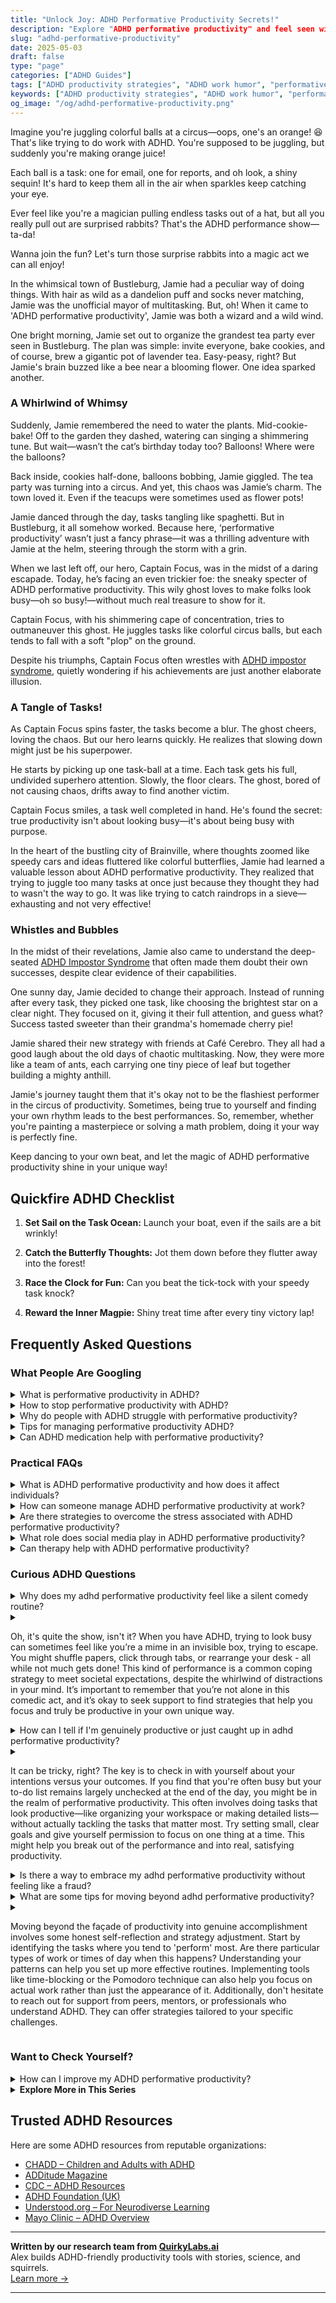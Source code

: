 ```yaml
---
title: "Unlock Joy: ADHD Performative Productivity Secrets!"
description: "Explore "ADHD performative productivity" and feel seen with our cozy, playful guide. Unpack the magic of working with ADHD in a way that uplifts and understands you! 🎩✨"
slug: "adhd-performative-productivity"
date: 2025-05-03
draft: false
type: "page"
categories: ["ADHD Guides"]
tags: ["ADHD productivity strategies", "ADHD work humor", "performative productivity ADHD", "ADHD multitasking challenges", "playful ADHD coping", "ADHD task management", "ADHD whimsical productivity"]
keywords: ["ADHD productivity strategies", "ADHD work humor", "performative productivity ADHD", "ADHD multitasking challenges", "playful ADHD coping", "ADHD task management", "ADHD whimsical productivity"]
og_image: "/og/adhd-performative-productivity.png"
---
```


Imagine you're juggling colorful balls at a circus—oops, one's an orange! 😆 That's like trying to do work with ADHD. You're supposed to be juggling, but suddenly you're making orange juice!

Each ball is a task: one for email, one for reports, and oh look, a shiny sequin! It's hard to keep them all in the air when sparkles keep catching your eye.

Ever feel like you're a magician pulling endless tasks out of a hat, but all you really pull out are surprised rabbits? That's the ADHD performance show—ta-da!

Wanna join the fun? Let's turn those surprise rabbits into a magic act we can all enjoy!

In the whimsical town of Bustleburg, Jamie had a peculiar way of doing things. With hair as wild as a dandelion puff and socks never matching, Jamie was the unofficial mayor of multitasking. But, oh! When it came to 'ADHD performative productivity', Jamie was both a wizard and a wild wind.

One bright morning, Jamie set out to organize the grandest tea party ever seen in Bustleburg. The plan was simple: invite everyone, bake cookies, and of course, brew a gigantic pot of lavender tea. Easy-peasy, right? But Jamie's brain buzzed like a bee near a blooming flower. One idea sparked another.

### A Whirlwind of Whimsy

Suddenly, Jamie remembered the need to water the plants. Mid-cookie-bake! Off to the garden they dashed, watering can singing a shimmering tune. But wait—wasn’t the cat’s birthday today too? Balloons! Where were the balloons?

Back inside, cookies half-done, balloons bobbing, Jamie giggled. The tea party was turning into a circus. And yet, this chaos was Jamie’s charm. The town loved it. Even if the teacups were sometimes used as flower pots!

Jamie danced through the day, tasks tangling like spaghetti. But in Bustleburg, it all somehow worked. Because here, ‘performative productivity’ wasn’t just a fancy phrase—it was a thrilling adventure with Jamie at the helm, steering through the storm with a grin.

When we last left off, our hero, Captain Focus, was in the midst of a daring escapade. Today, he’s facing an even trickier foe: the sneaky specter of ADHD performative productivity. This wily ghost loves to make folks look busy—oh so busy!—without much real treasure to show for it.

Captain Focus, with his shimmering cape of concentration, tries to outmaneuver this ghost. He juggles tasks like colorful circus balls, but each tends to fall with a soft "plop" on the ground.

Despite his triumphs, Captain Focus often wrestles with [ADHD impostor syndrome](/pages/adhd-impostor-syndrome/), quietly wondering if his achievements are just another elaborate illusion.

### A Tangle of Tasks!

As Captain Focus spins faster, the tasks become a blur. The ghost cheers, loving the chaos. But our hero learns quickly. He realizes that slowing down might just be his superpower. 

He starts by picking up one task-ball at a time. Each task gets his full, undivided superhero attention. Slowly, the floor clears. The ghost, bored of not causing chaos, drifts away to find another victim.

Captain Focus smiles, a task well completed in hand. He's found the secret: true productivity isn't about looking busy—it's about being busy with purpose.

In the heart of the bustling city of Brainville, where thoughts zoomed like speedy cars and ideas fluttered like colorful butterflies, Jamie had learned a valuable lesson about ADHD performative productivity. They realized that trying to juggle too many tasks at once just because they thought they had to wasn't the way to go. It was like trying to catch raindrops in a sieve—exhausting and not very effective!

### Whistles and Bubbles

In the midst of their revelations, Jamie also came to understand the deep-seated [ADHD Impostor Syndrome](/pages/adhd-impostor-syndrome/) that often made them doubt their own successes, despite clear evidence of their capabilities.

One sunny day, Jamie decided to change their approach. Instead of running after every task, they picked one task, like choosing the brightest star on a clear night. They focused on it, giving it their full attention, and guess what? Success tasted sweeter than their grandma's homemade cherry pie!

Jamie shared their new strategy with friends at Café Cerebro. They all had a good laugh about the old days of chaotic multitasking. Now, they were more like a team of ants, each carrying one tiny piece of leaf but together building a mighty anthill.

Jamie's journey taught them that it's okay not to be the flashiest performer in the circus of productivity. Sometimes, being true to yourself and finding your own rhythm leads to the best performances. So, remember, whether you're painting a masterpiece or solving a math problem, doing it your way is perfectly fine.

Keep dancing to your own beat, and let the magic of ADHD performative productivity shine in your unique way!

## Quickfire ADHD Checklist

1. **Set Sail on the Task Ocean:** Launch your boat, even if the sails are a bit wrinkly!

2. **Catch the Butterfly Thoughts:** Jot them down before they flutter away into the forest!

3. **Race the Clock for Fun:** Can you beat the tick-tock with your speedy task knock?

4. **Reward the Inner Magpie:** Shiny treat time after every tiny victory lap!

## Frequently Asked Questions



### What People Are Googling

<details><summary>What is performative productivity in ADHD?</summary><p>Performative productivity in ADHD refers to the pressure to appear busy or productive in traditional ways, often to meet societal standards or expectations, even if those methods don't align well with how your ADHD brain works. It's like putting on a show of being constantly active and engaged, using strategies that might work for others but are exhausting or ineffective for you. Remember, productivity looks different for everyone, especially for those with ADHD. Embracing methods that truly suit your unique way of processing and engaging with the world is not just okay; it's the best path to achieving your goals and maintaining your mental health.</p></details>
<details><summary>How to stop performative productivity with ADHD?</summary><p>Ah, the old trap of performative productivity—doing things just to look busy, right? It's common, especially when you're trying to meet external expectations. First, try tuning into what truly matters to you—what tasks make you feel productive and fulfilled? Then, set small, achievable goals for these tasks. This helps shift the focus from simply being "busy" to being effectively engaged in what you're doing. Remember, productivity isn't just about ticking boxes; it's about making meaningful progress in ways that resonate with you.</p></details>
<details><summary>Why do people with ADHD struggle with performative productivity?</summary><p>People with ADHD often find "performative productivity," like maintaining a traditional 9-to-5 schedule or juggling multiple tasks at once, especially challenging. This is because their brains are wired to seek out novelty and significant stimulation, which means that regular, routine tasks can feel particularly draining or uninteresting. Additionally, ADHD impacts executive functions such as planning, focus, and impulse control, making it harder to stick with tasks that don't instantly grab their attention or provide immediate rewards. It's important to remember that this isn’t about laziness or a lack of motivation—it's just a different way of interacting with the world, and finding strategies that work for you is key.</p></details>
<details><summary>Tips for managing performative productivity ADHD?</summary><p>Absolutely, finding a way to manage performative productivity with ADHD can indeed feel a bit tricky, but there are some cozy strategies you can embrace! One helpful tip is to break your tasks into smaller, more manageable pieces, which can make starting less daunting and keep your momentum going. Also, try setting a timer for short work bursts (like 25 minutes), followed by a 5-minute break to stretch or grab a cup of tea—this method keeps your brain engaged without feeling overwhelmed. Lastly, remember to celebrate the small wins along the way, as this can boost your motivation and make productivity feel more rewarding and less performative. You're doing great, just keep finding what works best for you!</p></details>
<details><summary>Can ADHD medication help with performative productivity?</summary><p>Absolutely, ADHD medication can indeed help with what you might call "performative productivity," or the ability to effectively manage tasks and responsibilities in a visible, measurable way. These medications primarily work by enhancing focus and reducing impulsivity, which can make it easier to stick with a task until completion. It's like they help turn down the noise of distraction, allowing your brain to hone in on what’s important at the moment. Remember, though, that medication works best alongside other strategies, such as structured routines and organizational tools, so consider them as part of a broader approach to managing ADHD.</p></details>



### Practical FAQs

<details><summary>What is ADHD performative productivity and how does it affect individuals?</summary><p>ADHD performative productivity is when individuals with ADHD feel compelled to appear busy or engaged in activities to meet societal expectations of productivity, even if these actions aren't necessarily effective or fulfilling. This behavior often stems from a desire to fit in or to counteract feelings of inadequacy due to past criticisms about their productivity or focus. This can lead to exhaustion and increased stress, as it involves spending a lot of energy on tasks that might not align with one's true priorities or needs. It's important to recognize and address this pattern, so you can work towards a more authentic and satisfying way of managing your tasks and energy.</p></details>
<details><summary>How can someone manage ADHD performative productivity at work?</summary><p>Absolutely, managing ADHD and performative productivity at work can definitely be a unique challenge, but there are cozy, effective ways to handle it. One helpful strategy is to break your work into smaller, more manageable tasks that can be completed in short bursts of focus—think of it as giving yourself little productivity nuggets throughout your day! It’s also beneficial to communicate openly with your manager or team about your working style; they can often offer support or adjustments that make your day smoother. And don’t forget to celebrate your achievements, no matter how small—they’re all significant and show your progress!</p></details>
<details><summary>Are there strategies to overcome the stress associated with ADHD performative productivity?</summary><p>Absolutely, there are many soothing strategies to help manage the stress that comes with ADHD and productivity expectations. One effective approach is breaking tasks into smaller, manageable chunks, which can make them feel less overwhelming. It’s also really helpful to set up a cozy, distraction-free workspace where you feel at ease—maybe add a plant or a soft, calming light. Remember, frequent breaks are your friend, allowing your mind to rest and recharge. Be gentle with yourself; productivity is not a measure of your worth.</p></details>
<details><summary>What role does social media play in ADHD performative productivity?</summary><p>Social media can often make us feel like we need to display our productivity like trophies on a shelf, especially when you have ADHD. This performative productivity—showing off our busy-bee moments—isn't a true reflection of daily life, but rather a highlight reel that everyone feels pressured to contribute to. It's important to remember that it's okay if your productivity doesn't look like someone else's Instagram or TikTok success story. Always focus on what works best for you and your unique rhythm, and let social media be a source of inspiration rather than comparison.</p></details>
<details><summary>Can therapy help with ADHD performative productivity?</summary><p>Absolutely! Therapy can be a wonderful support for managing ADHD, especially when it comes to performative productivity—those times when you feel you need to appear busy or productive in a traditional sense. A therapist can help you explore the roots of these feelings and develop strategies that align better with your unique working style and ADHD traits. Together, you can work on creating a more authentic and sustainable approach to productivity that feels less performative and more genuinely satisfying.</p></details>



### Curious ADHD Questions

<details><summary>Why does my adhd performative productivity feel like a silent comedy routine?</summary><p>Oh, I totally get that feeling! With ADHD, it often seems like we're putting on a bit of a show with our productivity, doesn't it? It's because our brains like to juggle tasks in a unique, sometimes theatrical way – dancing from one activity to another, sometimes dropping a ball or two, then picking them right back up. It's completely okay to feel like you're in a silent comedy routine; just remember, every act brings its own kind of charm and you're doing just fine in your unique performance.</p></details>
<details><summary><p>Oh, it's quite the show, isn't it? When you have ADHD, trying to look busy can sometimes feel like you’re a mime in an invisible box, trying to escape. You might shuffle papers, click through tabs, or rearrange your desk - all while not much gets done! This kind of performance is a common coping strategy to meet societal expectations, despite the whirlwind of distractions in your mind. It’s important to remember that you’re not alone in this comedic act, and it’s okay to seek support to find strategies that help you focus and truly be productive in your own unique way.</p></summary><p>Absolutely, it can feel quite theatrical, can't it? When you have ADHD, mimicking busyness like rearranging papers or endlessly clicking through tabs is a common scenario, almost like performing a silent comedy routine where you're both the actor and the audience. This act often stems from the pressure to conform to conventional productivity standards, despite the barrage of distractions you're juggling internally. It's totally okay to acknowledge this and reach out for support to discover strategies that mesh with your unique way of functioning — remember, you're definitely not solo in this performance!</p></details>
<details><summary>How can I tell if I'm genuinely productive or just caught up in adhd performative productivity?</summary><p>It's wonderful that you're looking to understand your productivity patterns better! One way to distinguish between genuine productivity and what might feel like "performative productivity" related to ADHD is to reflect on your end results. Ask yourself whether the tasks you're completing are bringing you closer to your goals or are they just keeping you busy? Also, consider how you feel afterwards—genuine productivity tends to leave you feeling satisfied and accomplished, whereas performative productivity might leave you feeling a bit empty or even more frazzled. It's all about finding what truly works for you and embracing your unique process.</p></details>
<details><summary><p>It can be tricky, right? The key is to check in with yourself about your intentions versus your outcomes. If you find that you're often busy but your to-do list remains largely unchecked at the end of the day, you might be in the realm of performative productivity. This often involves doing tasks that look productive—like organizing your workspace or making detailed lists—without actually tackling the tasks that matter most. Try setting small, clear goals and give yourself permission to focus on one thing at a time. This might help you break out of the performance and into real, satisfying productivity.</p></summary><p>Absolutely, it really can be a bit of a puzzle sometimes! When you find yourself bustling around yet not making much headway on what really needs to get done, it's so helpful to pause and reflect. Checking whether your activities align with your true priorities can be eye-opening. Setting small, specific goals and allowing yourself to concentrate on just one task at a time not only simplifies your workflow but also boosts your chances of achieving genuine productivity. It’s all about finding that sweet spot where your actions and intentions beautifully align.</p></details>
<details><summary>Is there a way to embrace my adhd performative productivity without feeling like a fraud?</summary><p>Absolutely, embracing your unique style of productivity with ADHD is not only possible, but it can also be hugely empowering! Remember, productivity doesn’t have to look the same for everyone; it's about finding what works best for you and leveraging your natural peaks of energy and interest. Instead of feeling like a fraud, try to see your performative productivity as a personal superpower—those moments when you're highly engaged and producing at your best are truly something to celebrate! Embrace your flow and remember to be kind to yourself during the quieter times too.</p></details>
<details><summary>What are some tips for moving beyond adhd performative productivity?</summary><p>Absolutely, moving beyond the sense of needing to always "perform" productively can really lighten your load! A good start is tuning into your own rhythms; try to notice when you naturally feel more focused or energized and align your tasks with those times. Also, setting smaller, more manageable goals can help you feel a sense of achievement without the burnout. And remember, it’s perfectly okay to celebrate the small wins – every step forward is progress!</p></details>
<details><summary><p>Moving beyond the façade of productivity into genuine accomplishment involves some honest self-reflection and strategy adjustment. Start by identifying the tasks where you tend to 'perform' most. Are there particular types of work or times of day when this happens? Understanding your patterns can help you set up more effective routines. Implementing tools like time-blocking or the Pomodoro technique can also help you focus on actual work rather than just the appearance of it. Additionally, don't hesitate to reach out for support from peers, mentors, or professionals who understand ADHD. They can offer strategies tailored to your specific challenges.</p></summary><p>Absolutely, moving from looking productive to being productive is a thoughtful journey, especially with ADHD. It’s great to start by observing where and when you might be just 'going through the motions.' Is it during your less favorite tasks, or perhaps late in the day when your energy dips? Recognizing these patterns is the first step towards change. Techniques like time-blocking or the Pomodoro technique can be incredibly helpful, allowing you to focus in short, manageable bursts. Also, remember it’s okay to ask for help! Connecting with peers or seeking guidance from someone who understands the nuances of ADHD can make a huge difference in tailoring strategies that resonate with you and your unique workflow. Keep exploring what works best for you—you’ve got this!</p></details>



### Want to Check Yourself?

<details><summary>How can I improve my ADHD performative productivity?</summary><p>Great question! Improving productivity with ADHD often means finding strategies that uniquely suit your style and flow. Consider breaking tasks into smaller, more manageable pieces to avoid feeling overwhelmed and use timers to create a rhythm that keeps you moving forward. Also, don't forget the power of a cozy, distraction-minimized space and regular breaks to recharge your brain. These little tweaks can make a big difference in how you manage your day!</p></details>

<script type="application/ld+json">
{
  "@context": "https://schema.org",
  "@type": "FAQPage",
  "mainEntity": [
    {
      "@type": "Question",
      "name": "What is performative productivity in ADHD?",
      "acceptedAnswer": {
        "@type": "Answer",
        "text": "Performative productivity in ADHD refers to the pressure to appear busy or productive in traditional ways, often to meet societal standards or expectations, even if those methods don't align well with how your ADHD brain works. It's like putting on a show of being constantly active and engaged, using strategies that might work for others but are exhausting or ineffective for you. Remember, productivity looks different for everyone, especially for those with ADHD. Embracing methods that truly suit your unique way of processing and engaging with the world is not just okay; it's the best path to achieving your goals and maintaining your mental health."
      }
    },
    {
      "@type": "Question",
      "name": "How to stop performative productivity with ADHD?",
      "acceptedAnswer": {
        "@type": "Answer",
        "text": "Ah, the old trap of performative productivity\u2014doing things just to look busy, right? It's common, especially when you're trying to meet external expectations. First, try tuning into what truly matters to you\u2014what tasks make you feel productive and fulfilled? Then, set small, achievable goals for these tasks. This helps shift the focus from simply being \"busy\" to being effectively engaged in what you're doing. Remember, productivity isn't just about ticking boxes; it's about making meaningful progress in ways that resonate with you."
      }
    },
    {
      "@type": "Question",
      "name": "Why do people with ADHD struggle with performative productivity?",
      "acceptedAnswer": {
        "@type": "Answer",
        "text": "People with ADHD often find \"performative productivity,\" like maintaining a traditional 9-to-5 schedule or juggling multiple tasks at once, especially challenging. This is because their brains are wired to seek out novelty and significant stimulation, which means that regular, routine tasks can feel particularly draining or uninteresting. Additionally, ADHD impacts executive functions such as planning, focus, and impulse control, making it harder to stick with tasks that don't instantly grab their attention or provide immediate rewards. It's important to remember that this isn\u2019t about laziness or a lack of motivation\u2014it's just a different way of interacting with the world, and finding strategies that work for you is key."
      }
    },
    {
      "@type": "Question",
      "name": "Tips for managing performative productivity ADHD?",
      "acceptedAnswer": {
        "@type": "Answer",
        "text": "Absolutely, finding a way to manage performative productivity with ADHD can indeed feel a bit tricky, but there are some cozy strategies you can embrace! One helpful tip is to break your tasks into smaller, more manageable pieces, which can make starting less daunting and keep your momentum going. Also, try setting a timer for short work bursts (like 25 minutes), followed by a 5-minute break to stretch or grab a cup of tea\u2014this method keeps your brain engaged without feeling overwhelmed. Lastly, remember to celebrate the small wins along the way, as this can boost your motivation and make productivity feel more rewarding and less performative. You're doing great, just keep finding what works best for you!"
      }
    },
    {
      "@type": "Question",
      "name": "Can ADHD medication help with performative productivity?",
      "acceptedAnswer": {
        "@type": "Answer",
        "text": "Absolutely, ADHD medication can indeed help with what you might call \"performative productivity,\" or the ability to effectively manage tasks and responsibilities in a visible, measurable way. These medications primarily work by enhancing focus and reducing impulsivity, which can make it easier to stick with a task until completion. It's like they help turn down the noise of distraction, allowing your brain to hone in on what\u2019s important at the moment. Remember, though, that medication works best alongside other strategies, such as structured routines and organizational tools, so consider them as part of a broader approach to managing ADHD."
      }
    }
  ]
}
</script>
<script type="application/ld+json">
{
  "@context": "https://schema.org",
  "@type": "Article",
  "author": {
    "@type": "Person",
    "name": "QuirkyLabs",
    "url": "https://quirkylabs.ai/about"
  },
  "headline": "\"Unlock Joy: ADHD Performative Productivity Secrets!\"",
  "mainEntityOfPage": "https://blog.quirkylabs.ai/pages/adhd-performative-productivity/",
  "datePublished": "2025-05-03"
}
</script>
<script type="application/ld+json">
{
  "@context": "https://schema.org",
  "@type": "BreadcrumbList",
  "itemListElement": [
    {
      "@type": "ListItem",
      "position": 1,
      "name": "Home",
      "item": "https://quirkylabs.ai/"
    },
    {
      "@type": "ListItem",
      "position": 2,
      "name": "Blog",
      "item": "https://blog.quirkylabs.ai/"
    },
    {
      "@type": "ListItem",
      "position": 3,
      "name": "\"Unlock Joy: ADHD Performative Productivity Secrets!\"",
      "item": "https://blog.quirkylabs.ai/pages/adhd-performative-productivity/"
    }
  ]
}
</script>

<details>
<summary><strong>Explore More in This Series</strong></summary>

- [Adhd High Functioning Struggles](/pages/adhd-high-functioning-struggles/)
- [Adhd Fake Success](/pages/adhd-fake-success/)
- [Adhd Emotional Collapse](/pages/adhd-emotional-collapse/)
- [Adhd Compliment Doubt](/pages/adhd-compliment-doubt/)
- [Adhd Impostor Syndrome](/pages/adhd-impostor-syndrome/)
- [Adhd Doing Too Much](/pages/adhd-doing-too-much/)
- [Adhd Masking At Work](/pages/adhd-masking-at-work/)
- [Adhd Fear Of Being Found Out](/pages/adhd-fear-of-being-found-out/)
</details>



## Trusted ADHD Resources

Here are some ADHD resources from reputable organizations:

- [CHADD – Children and Adults with ADHD](https://chadd.org)
- [ADDitude Magazine](https://www.additudemag.com)
- [CDC – ADHD Resources](https://www.cdc.gov/ncbddd/adhd)
- [ADHD Foundation (UK)](https://www.adhdfoundation.org.uk)
- [Understood.org – For Neurodiverse Learning](https://www.understood.org)
- [Mayo Clinic – ADHD Overview](https://www.mayoclinic.org/diseases-conditions/adhd)


---

**Written by our research team from [QuirkyLabs.ai](https://quirkylabs.ai)**  
Alex builds ADHD-friendly productivity tools with stories, science, and squirrels.  
[Learn more →](https://quirkylabs.ai)

---